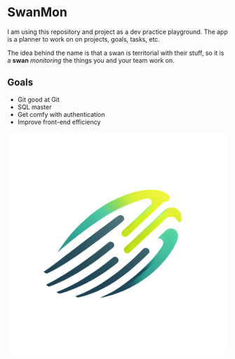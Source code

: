 # SwanMon

I am using this repository and project as a dev practice playground. The app is a
planner to work on on projects, goals, tasks, etc.

The idea behind the name is that a swan is territorial with their stuff, so it is
a **swan** _monitoring_ the things you and your team work on.

## Goals

- Git good at Git
- SQL master
- Get comfy with authentication
- Improve front-end efficiency

![image](./public/images/swanmon-logo-color.png)
